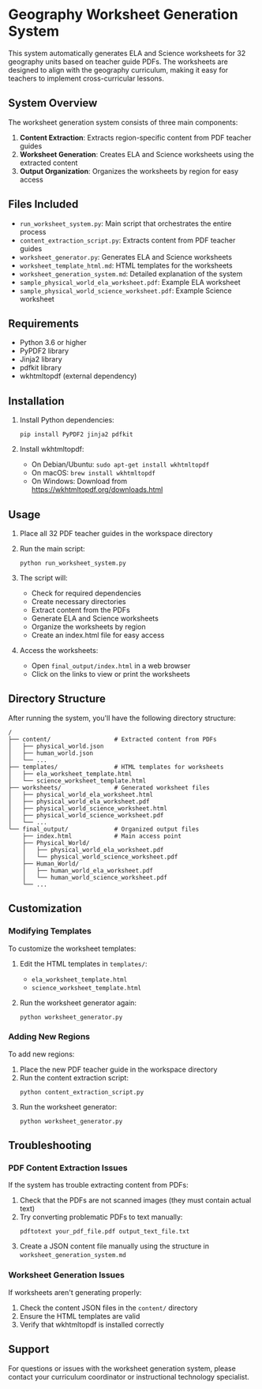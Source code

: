 # Geography Worksheet Generation System

This system automatically generates ELA and Science worksheets for 32 geography units based on teacher guide PDFs. The worksheets are designed to align with the geography curriculum, making it easy for teachers to implement cross-curricular lessons.

## System Overview

The worksheet generation system consists of three main components:

1. **Content Extraction**: Extracts region-specific content from PDF teacher guides
2. **Worksheet Generation**: Creates ELA and Science worksheets using the extracted content
3. **Output Organization**: Organizes the worksheets by region for easy access

## Files Included

- `run_worksheet_system.py`: Main script that orchestrates the entire process
- `content_extraction_script.py`: Extracts content from PDF teacher guides
- `worksheet_generator.py`: Generates ELA and Science worksheets
- `worksheet_template_html.md`: HTML templates for the worksheets
- `worksheet_generation_system.md`: Detailed explanation of the system
- `sample_physical_world_ela_worksheet.pdf`: Example ELA worksheet
- `sample_physical_world_science_worksheet.pdf`: Example Science worksheet

## Requirements

- Python 3.6 or higher
- PyPDF2 library
- Jinja2 library
- pdfkit library
- wkhtmltopdf (external dependency)

## Installation

1. Install Python dependencies:
   ```
   pip install PyPDF2 jinja2 pdfkit
   ```

2. Install wkhtmltopdf:
   - On Debian/Ubuntu: `sudo apt-get install wkhtmltopdf`
   - On macOS: `brew install wkhtmltopdf`
   - On Windows: Download from https://wkhtmltopdf.org/downloads.html

## Usage

1. Place all 32 PDF teacher guides in the workspace directory

2. Run the main script:
   ```
   python run_worksheet_system.py
   ```

3. The script will:
   - Check for required dependencies
   - Create necessary directories
   - Extract content from the PDFs
   - Generate ELA and Science worksheets
   - Organize the worksheets by region
   - Create an index.html file for easy access

4. Access the worksheets:
   - Open `final_output/index.html` in a web browser
   - Click on the links to view or print the worksheets

## Directory Structure

After running the system, you'll have the following directory structure:

```
/
├── content/                  # Extracted content from PDFs
│   ├── physical_world.json
│   ├── human_world.json
│   └── ...
├── templates/                # HTML templates for worksheets
│   ├── ela_worksheet_template.html
│   └── science_worksheet_template.html
├── worksheets/               # Generated worksheet files
│   ├── physical_world_ela_worksheet.html
│   ├── physical_world_ela_worksheet.pdf
│   ├── physical_world_science_worksheet.html
│   ├── physical_world_science_worksheet.pdf
│   └── ...
└── final_output/             # Organized output files
    ├── index.html            # Main access point
    ├── Physical_World/
    │   ├── physical_world_ela_worksheet.pdf
    │   └── physical_world_science_worksheet.pdf
    ├── Human_World/
    │   ├── human_world_ela_worksheet.pdf
    │   └── human_world_science_worksheet.pdf
    └── ...
```

## Customization

### Modifying Templates

To customize the worksheet templates:

1. Edit the HTML templates in `templates/`:
   - `ela_worksheet_template.html`
   - `science_worksheet_template.html`

2. Run the worksheet generator again:
   ```
   python worksheet_generator.py
   ```

### Adding New Regions

To add new regions:

1. Place the new PDF teacher guide in the workspace directory
2. Run the content extraction script:
   ```
   python content_extraction_script.py
   ```
3. Run the worksheet generator:
   ```
   python worksheet_generator.py
   ```

## Troubleshooting

### PDF Content Extraction Issues

If the system has trouble extracting content from PDFs:

1. Check that the PDFs are not scanned images (they must contain actual text)
2. Try converting problematic PDFs to text manually:
   ```
   pdftotext your_pdf_file.pdf output_text_file.txt
   ```
3. Create a JSON content file manually using the structure in `worksheet_generation_system.md`

### Worksheet Generation Issues

If worksheets aren't generating properly:

1. Check the content JSON files in the `content/` directory
2. Ensure the HTML templates are valid
3. Verify that wkhtmltopdf is installed correctly

## Support

For questions or issues with the worksheet generation system, please contact your curriculum coordinator or instructional technology specialist.